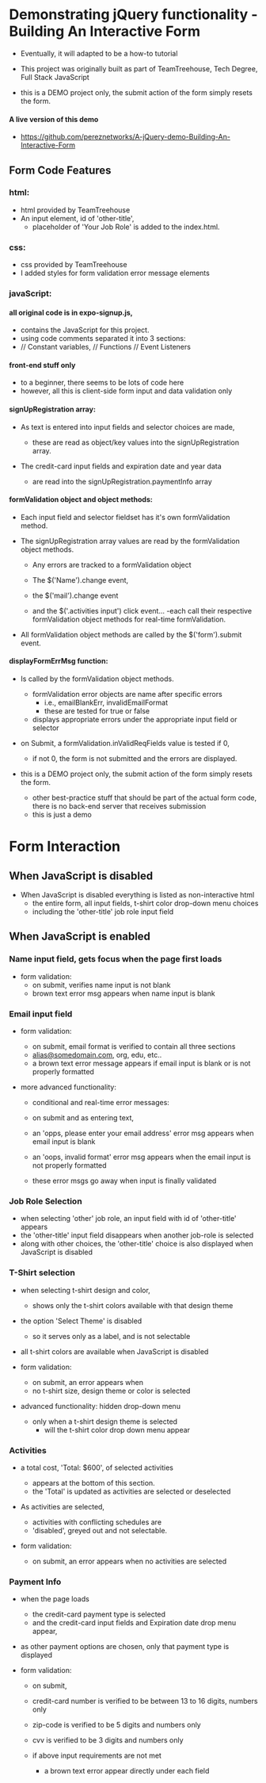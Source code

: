 # Demonstrating jQuery functionality - Building An Interactive Form

- Eventually, it will adapted to be a how-to tutorial

- This project was originally built as part of TeamTreehouse, Tech Degree, Full Stack JavaScript

- this is a DEMO project only, the submit action of the form simply resets the form.

#### A live version of this demo 
  - https://github.com/pereznetworks/A-jQuery-demo-Building-An-Interactive-Form

## Form Code Features

### html:
- html provided by TeamTreehouse
- An input element, id of 'other-title',
  - placeholder of 'Your Job Role' is added to the index.html.  

### css:
  - css provided by TeamTreehouse
  - I added styles for form validation error message elements

### javaScript:

#### all original code is in expo-signup.js,
  - contains the JavaScript for this project.
  - using code comments separated it into 3 sections:
  - // Constant variables, // Functions // Event Listeners

#### front-end stuff only
  - to a beginner, there seems to be lots of code here
  - however, all this is client-side form input and data validation only

#### signUpRegistration array:

  - As text is entered into input fields and selector choices are made,
    - these are read as object/key values into the signUpRegistration array.

  - The credit-card input fields and expiration date and year data
    - are read into the signUpRegistration.paymentInfo array


#### formValidation object and object methods:

  - Each input field and selector fieldset has it's own formValidation method.

  - The signUpRegistration array values are read by the formValidation object methods.
    - Any errors are tracked to a formValidation object

    - The $('Name').change event,
    - the $('mail').change event
    - and the $('.activities input') click event...
      -each call their respective formValidation object methods for real-time formValidation.

  - All formValidation object methods are called by the $('form').submit event.


#### displayFormErrMsg function:  

  - Is called by the formValidation object methods.
    - formValidation error objects are name after specific errors
      - i.e., emailBlankErr, invalidEmailFormat
      - these are tested for true or false
    - displays appropriate errors under the appropriate input field or selector

  - on Submit, a formValidation.inValidReqFields value is tested if 0,
    - if not 0, the form is not submitted and the errors are displayed.

  - this is a DEMO project only, the submit action of the form simply resets the form.
    - other best-practice stuff that should be part of the actual form code, there is no back-end server that receives submission
    - this is just a demo

# Form Interaction

## When JavaScript is disabled

  - When JavaScript is disabled everything is listed as non-interactive html
    - the entire form, all input fields, t-shirt color drop-down menu choices
    - including the 'other-title' job role input field

## When JavaScript is enabled

### Name input field, gets focus when the page first loads

- form validation:
  - on submit, verifies name input is not blank
  - brown text error msg appears when name input is blank

### Email input field

  - form validation:
    - on submit, email format is verified to contain all three sections
    - alias@somedomain.com, org, edu, etc..
    - a brown text error message appears if email input is blank or is not properly formatted

  - more advanced functionality:  
    - conditional and real-time error messages:

    - on submit and as entering text,

    - an 'opps, please enter your email address' error msg appears when email input is blank

    - an 'oops, invalid format' error msg
      appears when the email input is not properly formatted

    - these error msgs go away when input is finally validated

### Job Role Selection

  - when selecting 'other' job role, an input field with id of 'other-title' appears
  - the 'other-title' input field disappears when another job-role is selected
  - along with other choices, the 'other-title' choice is also displayed when JavaScript is disabled

### T-Shirt selection

- when selecting t-shirt design and color,
  - shows only the t-shirt colors available with that design theme

- the option 'Select Theme' is disabled
  - so it serves only as a label, and is not selectable

- all t-shirt colors are available when JavaScript is disabled

- form validation:
  - on submit, an error appears when
  - no t-shirt size, design theme or color is selected

- advanced functionality:  hidden drop-down menu
  - only when a t-shirt design theme is selected
    - will the t-shirt color drop down menu appear

### Activities

- a total cost, 'Total: $600', of selected activities
  - appears at the bottom of this section.
  - the 'Total' is updated as activities are selected or deselected

- As activities are selected,
  - activities with conflicting schedules are
  - 'disabled', greyed out and not selectable.

- form validation:
  - on submit, an error appears when no activities are selected

### Payment Info

- when the page loads
  - the credit-card payment type is selected
  - and the credit-card input fields and Expiration date drop menu appear,

- as other payment options are chosen, only that payment type is displayed

- form validation:
  - on submit,

  - credit-card number is verified to be between 13 to 16 digits, numbers only

  - zip-code is verified to be 5 digits and numbers only

  - cvv is verified to be 3 digits and numbers only

  - if above input requirements are not met
    - a brown text error appear directly under each field
